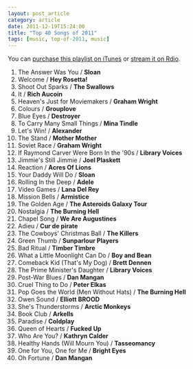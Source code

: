 ```yaml
---
layout: post_article
category: article
date: 2011-12-19T15:24:00
title: "Top 40 Songs of 2011"
tags: [music, top-of-2011, music]
---
```


You can [purchase this playlist on iTunes](http://c.itunes.apple.com/ca/imix/top-40-songs-of-2011/id490710512) or [stream it on Rdio](http://www.rdio.com/people/mylesb/playlists/438355/2011-12-19_Top_40_Songs_of_2011/).

1.  The Answer Was You / **Sloan**
2.  Welcome / **Hey Rosetta!**
3.  Shoot Out Sparks / **The Swallows**
4.  It / **Rich Aucoin**
5.  Heaven's Just for Moviemakers / **Graham Wright**
6.  Colours / **Grouplove**
7.  Blue Eyes / **Destroyer**
8.  To Carry Many Small Things / **Mina Tindle**
9.  Let's Win! / **Alexander**
10.  The Stand / **Mother Mother**
11.  Soviet Race / **Graham Wright**
12.  If Raymond Carver Were Born In the '90s / **Library Voices**
13.  Jimmie's Still Jimmie / **Joel Plaskett**
14.  Reaction / **Acres Of Lions**
15.  Your Daddy Will Do / **Sloan**
16.  Rolling In the Deep / **Adele**
17.  Video Games / **Lana Del Rey**
18.  Mission Bells / **Armistice**
19.  The Golden Age / **The Asteroids Galaxy Tour**
20.  Nostalgia / **The Burning Hell**
21.  Chapel Song / **We Are Augustines**
22.  Adieu / **Cur de pirate**
23.  The Cowboys' Christmas Ball / **The Killers**
24.  Green Thumb / **Sunparlour Players**
25.  Bad Ritual / **Timber Timbre**
26.  What a Little Moonlight Can Do / **Boy and Bean**
27.  Comeback Kid (That's My Dog) / **Brett Dennen**
28.  The Prime Minister's Daughter / **Library Voices**
29.  Post-War Blues / **Dan Mangan**
30.  Cruel Thing to Do / **Peter Elkas**
31.  Pop Goes the World (Men Without Hats) / **The Burning Hell**
32.  Owen Sound / **Elliott BROOD**
33.  She's Thunderstorms / **Arctic Monkeys**
34.  Book Club / **Arkells**
35.  Paradise / **Coldplay**
36.  Queen of Hearts / **Fucked Up**
37.  Who Are You? / **Kathryn Calder**
38.  Healthy Hands (Will Mourn You) / **Tasseomancy**
39.  One for You, One for Me / **Bright Eyes**
40.  Oh Fortune / **Dan Mangan**
